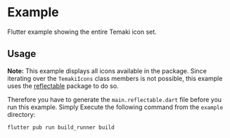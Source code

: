 # Example

Flutter example showing the entire Temaki icon set.

## Usage

**Note:** This example displays all icons available in the package. Since iterating over the `TemakiIcons` class members is not possible, this example uses the [reflectable](https://pub.dev/packages/reflectable) package to do so.

Therefore you have to generate the `main.reflectable.dart` file before you run this example. Simply Execute the following command from the `example` directory:
```
flutter pub run build_runner build
```
